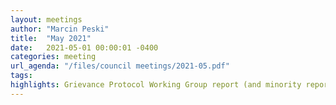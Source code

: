 ```yaml
---
layout: meetings
author: "Marcin Peski"
title:  "May 2021"
date:   2021-05-01 00:00:01 -0400
categories: meeting
url_agenda: "/files/council meetings/2021-05.pdf"
tags: 
highlights: Grievance Protocol Working Group report (and minority report), breach of confidentiality(!), Executive elections
---
```

